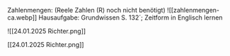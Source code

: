 Zahlenmengen: (Reele Zahlen (R) noch nicht benötigt)
![[zahlenmengen-ca.webp]]
Hausaufgabe:
Grundwissen S. 132´; Zeitform in Englisch lernen

![[24.01.2025 Richter.png]]


[[24.01.2025 Richter.png]]